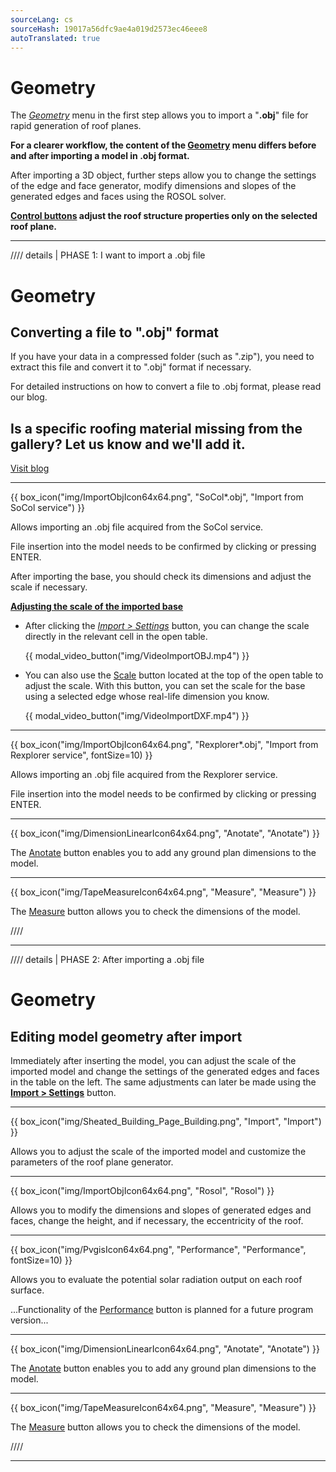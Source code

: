 ```yaml
---
sourceLang: cs
sourceHash: 19017a56dfc9ae4a019d2573ec46eee8
autoTranslated: true
---
```


# Geometry
<p>The <u><i>Geometry</i></u> menu in the first step allows you to import a "<b>.obj</b>" file for rapid generation of roof planes.</p>

<p><b>For a clearer workflow, the content of the <u>Geometry</u> menu differs before and after importing a model in .obj format.</b></p>

<p>After importing a 3D object, further steps allow you to change the settings of the edge and face generator, modify dimensions and slopes of the generated edges and faces using the ROSOL solver.</p>
<p><b><u>Control buttons</u> adjust the roof structure properties only on the selected roof plane.</b></p>

<hr class="main">

//// details | PHASE 1: I want to import a .obj file

# Geometry

<h2>Converting a file to ".obj" format</h2>
<p>If you have your data in a compressed folder (such as ".zip"), you need to extract this file and convert it to ".obj" format if necessary.</p>

<p>For detailed instructions on how to convert a file to .obj format, please read our blog.</p>

<h2>Is a specific roofing material missing from the gallery? Let us know and we'll add it.</h2>
<a href="" target="_blank" rel="noopener noreferrer" class="btn">
  Visit blog
</a>

<hr class="main">

{{ box_icon("img/ImportObjIcon64x64.png", "SoCol*.obj", "Import from SoCol service") }}

<p>Allows importing an .obj file acquired from the SoCol service.</p>
<p>File insertion into the model needs to be confirmed by clicking or pressing ENTER.</p> 

<p>After importing the base, you should check its dimensions and adjust the scale if necessary.</p>

<p><b><u>Adjusting the scale of the imported base</u></b></p>

<ul>
<p><li>
After clicking the <u><i>Import > Settings</i></u> button, you can change the scale directly in the relevant cell in the open table.
</li></p>

{{ modal_video_button("img/VideoImportOBJ.mp4") }}

<p><li>
You can also use the <u>Scale</u> button located at the top of the open table to adjust the scale. With this button, you can set the scale for the base using a selected edge whose real-life dimension you know.
</li></p>

{{ modal_video_button("img/VideoImportDXF.mp4") }}

</ul>

<hr class="main">

{{ box_icon("img/ImportObjIcon64x64.png", "Rexplorer*.obj", "Import from Rexplorer service", fontSize=10) }}

<p>Allows importing an .obj file acquired from the Rexplorer service.</p>
<p>File insertion into the model needs to be confirmed by clicking or pressing ENTER.</p>

<hr class="main">

{{ box_icon("img/DimensionLinearIcon64x64.png", "Anotate", "Anotate") }}

<p>The <u>Anotate</u> button enables you to add any ground plan dimensions to the model.</p>

<hr class="main">

{{ box_icon("img/TapeMeasureIcon64x64.png", "Measure", "Measure") }}

<p>The <u>Measure</u> button allows you to check the dimensions of the model.</p>

////

<hr class="main">

//// details | PHASE 2: After importing a .obj file

# Geometry

<h2>Editing model geometry after import</h2>
<p>Immediately after inserting the model, you can adjust the scale of the imported model and change the settings of the generated edges and faces in the table on the left. The same adjustments can later be made using the <b><u>Import &gt; Settings</u></b> button.</p>

<hr class="main">

{{ box_icon("img/Sheated_Building_Page_Building.png", "Import", "Import") }}
<p>Allows you to adjust the scale of the imported model and customize the parameters of the roof plane generator.</p>

<hr class="main">

<!--{{ box_icon("img/RoofSketchIcon64x64.png", "Roof", "Roof") }}
<p>The <u>Roof</u> button lets you set the roof structure type. The type of covering and secondary roof structure dimensions can be changed using the <u>Sheeting</u> button.</p>

<hr class="main">-->

{{ box_icon("img/ImportObjIcon64x64.png", "Rosol", "Rosol") }}
<p>Allows you to modify the dimensions and slopes of generated edges and faces, change the height, and if necessary, the eccentricity of the roof.</p>

<hr class="main">

{{ box_icon("img/PvgisIcon64x64.png", "Performance", "Performance", fontSize=10) }}

<p>
Allows you to evaluate the potential solar radiation output on each roof surface.
</p>

<p>
...Functionality of the <u>Performance</u> button is planned for a future program version...
</p>

<hr class="main">

{{ box_icon("img/DimensionLinearIcon64x64.png", "Anotate", "Anotate") }}
<p>The <u>Anotate</u> button enables you to add any ground plan dimensions to the model.</p>

<hr class="main">

{{ box_icon("img/TapeMeasureIcon64x64.png", "Measure", "Measure") }}
<p>The <u>Measure</u> button allows you to check the dimensions of the model.</p>

////

<hr class="main">

<!-- product: HiStruct Roofs -->